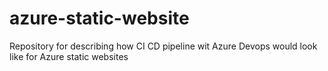 # azure-static-website
Repository for describing how CI CD pipeline wit Azure Devops would look like for Azure static websites

